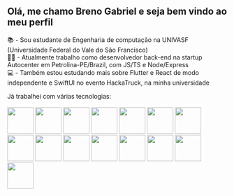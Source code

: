 ## Olá, me chamo Breno Gabriel e seja bem vindo ao meu perfil

📚 - Sou estudante de Engenharia de computação na UNIVASF (Universidade Federal do Vale do São Francisco)<br>
👨‍💻 - Atualmente trabalho como desenvolvedor back-end na startup Autocenter em Petrolina-PE/Brazil, com JS/TS e Node/Express<br>
💻 - Também estou estudando mais sobre Flutter e React de modo independente e SwiftUI no evento HackaTruck, na minha universidade<br>

Já trabalhei com várias tecnologias:<br><br>
<img src="https://img.shields.io/badge/JavaScript-323330?style=for-the-badge&logo=javascript&logoColor=F7DF1E" height=60>
<img src="https://img.shields.io/badge/TypeScript-007ACC?style=for-the-badge&logo=typescript&logoColor=white" height=60>
<img src="https://img.shields.io/badge/React-20232A?style=for-the-badge&logo=react&logoColor=61DAFB" height=60>
<img src="https://img.shields.io/badge/Node%20js-339933?style=for-the-badge&logo=nodedotjs&logoColor=white" height=60>
<img src="https://img.shields.io/badge/Express%20js-000000?style=for-the-badge&logo=express&logoColor=white" height=60>
<img src="https://img.shields.io/badge/Python-FFD43B?style=for-the-badge&logo=python&logoColor=blue" height=60>
<img src="https://img.shields.io/badge/Django-092E20?style=for-the-badge&logo=django&logoColor=green" height=60>
<img src="https://img.shields.io/badge/Dart-0175C2?style=for-the-badge&logo=dart&logoColor=white" height=60>
<img src="https://img.shields.io/badge/Flutter-02569B?style=for-the-badge&logo=flutter&logoColor=white" height=60>
<img src="https://img.shields.io/badge/c-%2300599C.svg?style=for-the-badge&logo=c&logoColor=white" height=60>
<img src="https://img.shields.io/badge/c++-%2300599C.svg?style=for-the-badge&logo=c%2B%2B&logoColor=white" height=60>
<img src="https://img.shields.io/badge/Arduino_IDE-00979D?style=for-the-badge&logo=arduino&logoColor=white" height=60>
<img src="https://img.shields.io/badge/PostgreSQL-316192?style=for-the-badge&logo=postgresql&logoColor=white" height=60>
<img src="https://img.shields.io/badge/Adobe%20Illustrator-FF9A00?style=for-the-badge&logo=adobe%20illustrator&logoColor=white" height=60>
<img src="https://img.shields.io/badge/Figma-F24E1E?style=for-the-badge&logo=figma&logoColor=white" height=60>


